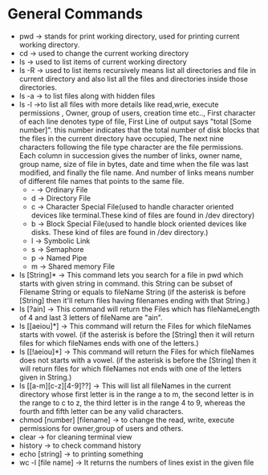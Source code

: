 <h1>General Commands</h1>
<ul>
    <li>pwd → stands for print working directory, used for printing current working directory.</li>
    <li>cd → used to change the current working directory</li>
    <li>ls → used to list items of current working directory</li>
    <li>ls -R → used to list items recursively means list all directories and file in current directory and also list all the files and directories inside those directories.</li>
    <li>ls -a → to list files along with hidden files</li>
    <li>ls -l →to list all files with more details like read,wrie, execute permissions , Owner, group of users, creation time etc.., First character of each line denotes type of file, First Line of output says "total [Some number]". this number indicates that the total number of disk blocks that the files in the current directory have occupied, The next nine characters following the file type character are the file permissions. Each column in succession gives the number of links, owner name, group name, size of file in bytes, date and time when the file was last modified, and finally the file name. And number of links means number of different file names that points to the same file.
        <ul>
            <li>- → Ordinary File</li>
            <li>d → Directory File</li>
            <li>c → Character Special File(used to handle character oriented devices like terminal.These kind of files are found in /dev directory)</li>
            <li>b → Block Special File(used to handle block oriented devices like disks. These kind of files are found in /dev directory.)</li>
            <li>l → Symbolic Link</li>
            <li>s → Semaphore</li>
            <li>p → Named Pipe</li>
            <li>m → Shared memory File</li>
        </ul>
    </li>
    <li>ls [String]* → This command lets you search for a file in pwd which starts with given string in command. this String can be subset of Filename String or equals to fileName String (if the asterisk is before [String] then it'll return files having filenames ending with that String.)</li>
    <li>ls [?ain] → This command will return the Files which has fileNameLength of 4 and last 3 letters of fileName are "ain".</li>
    <li>ls [[aeiou]*] → This command will return the Files for which fileNames starts with vowel. (if the asterisk is before the [String] then it will return files for which fileNames ends with one of the letters.)</li>
    <li>ls [[!aeiou]*] → This command will return the Files for which fileNames does not starts with a vowel. (if the asterisk is before the [String] then it will return files for which fileNames not ends with one of the letters given in String.)</li>
    <li>ls [[a-m][c-z][4-9]??] → This will list all fileNames in the current directory whose first letter is in the range a to m, the second letter is in the range to c to z, the third letter is in the range 4 to 9, whereas the fourth and fifth letter can be any valid characters.</li>
    <li>chmod [number] [filename] → to change the read, write, execute permissions for owner,group of users and others.</li>
    <li>clear → for cleaning terminal view</li>
    <li>history → to check command history</li>
    <li>echo [string] → to printing something</li>
    <li>wc -l [file name] → It returns the numbers of lines exist in the given file</li>
</ul>
